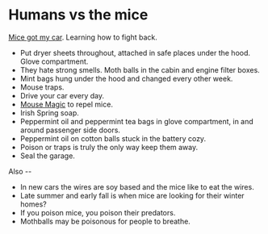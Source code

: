 # Humans vs the mice
<a href="http://scripting.com/2020/08/29.html#a143750">Mice got my car</a>. Learning how to fight back. 
* Put dryer sheets throughout, attached in safe places under the hood. Glove compartment. 
* They hate strong smells. Moth balls in the cabin and engine filter boxes. 
* Mint bags hung under the hood and changed every other week.
* Mouse traps.
* Drive your car every day. 
* <a href="https://www.amazon.com/Bonid-Mouse-Magic-12-Pack/dp/B07JYC54BQ/ref=sr_1_3?dchild=1&gclid=CjwKCAjwnK36BRBVEiwAsMT8WDX8WKdD-iKI0baPDzEiOIMzhqUe6RXU36Ux29yVfMSeTharrC07jBoC5o8QAvD_BwE&hvadid=410036431388&hvdev=c&hvlocphy=1023511&hvnetw=g&hvqmt=e&hvrand=10474028480678505211&hvtargid=kwd-149944602&hydadcr=13707_11419017&keywords=mouse+magic&qid=1598801282&sr=8-3&tag=googhydr-20">Mouse Magic</a> to repel mice. 
* Irish Spring soap.
* Peppermint oil and peppermint tea bags in glove compartment, in and around passenger side doors. 
* Peppermint oil on cotton balls stuck in the battery cozy.
* Poison or traps is truly the only way keep them away.
* Seal the garage.

Also --
* In new cars the wires are soy based and the mice like to eat the wires.
* Late summer and early fall is when mice are looking for their winter homes?
* If you poison mice, you poison their predators.
* Mothballs may be poisonous for people to breathe. 


